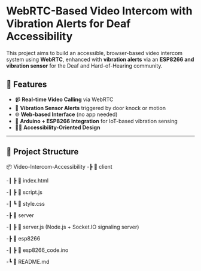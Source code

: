 # WebRTC-Based Video Intercom with Vibration Alerts for Deaf Accessibility

This project aims to build an accessible, browser-based video intercom system using **WebRTC**, enhanced with **vibration alerts** via an **ESP8266 and vibration sensor** for the Deaf and Hard-of-Hearing community.

## 🚀 Features

- 📹 **Real-time Video Calling** via WebRTC
- 🔔 **Vibration Sensor Alerts** triggered by door knock or motion
- 🌐 **Web-based Interface** (no app needed)
- 🔌 **Arduino + ESP8266 Integration** for IoT-based vibration sensing
- 🧏‍♂️ **Accessibility-Oriented Design**

---

## 📁 Project Structure

📦 Video-Intercom-Accessibility
-┣ 📂 client

-┃ ┣ 📜 index.html

-┃ ┣ 📜 script.js

-┃ ┗ 📜 style.css

-┣ 📂 server

-┃ ┣ 📜 server.js (Node.js + Socket.IO signaling server)

-┣ 📂 esp8266

-┃ ┣ 📜 esp8266_code.ino

-┗ 📜 README.md
